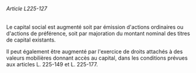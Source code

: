 ###### Article L225-127

Le capital social est augmenté soit par émission d'actions ordinaires ou d'actions de préférence, soit par majoration du montant nominal des titres de capital existants.

Il peut également être augmenté par l'exercice de droits attachés à des valeurs mobilières donnant accès au capital, dans les conditions prévues aux articles L. 225-149 et L. 225-177.

